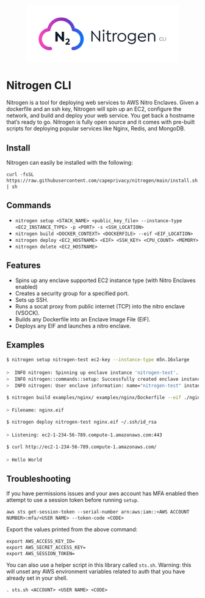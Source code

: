<div align="center">
  <img src="./media/nitrogen-logo.svg" alt="Nitrogen logo" width="400">
</div>

# Nitrogen CLI

Nitrogen is a tool for deploying web services to AWS Nitro Enclaves. Given a dockerfile and an ssh key, Nitrogen will spin up an EC2, configure the network, and build and deploy your web service. You get back a hostname that’s ready to go. Nitrogen is fully open source and it comes with pre-built scripts for deploying popular services like Nginx, Redis, and MongoDB.

## Install

Nitrogen can easily be installed with the following:

```
curl -fsSL https://raw.githubusercontent.com/capeprivacy/nitrogen/main/install.sh | sh
```

## Commands

- `nitrogen setup <STACK_NAME> <public_key_file> --instance-type <EC2_INSTANCE_TYPE> -p <PORT> -s <SSH_LOCATION>`
- `nitrogen build <DOCKER_CONTEXT> <DOCKERFILE> --eif <EIF_LOCATION>`
- `nitrogen deploy <EC2_HOSTNAME> <EIF> <SSH_KEY> <CPU_COUNT> <MEMORY>`
- `nitrogen delete <EC2_HOSTNAME>`

## Features

- Spins up any enclave supported EC2 instance type (with Nitro Enclaves enabled)
- Creates a security group for a specified port.
- Sets up SSH.
- Runs a socat proxy from public internet (TCP) into the nitro enclave (VSOCK).
- Builds any Dockerfile into an Enclave Image File (EIF).
- Deploys any EIF and launches a nitro enclave.

## Examples

```sh
$ nitrogen setup nitrogen-test ec2-key --instance-type m5n.16xlarge

>  INFO nitrogen: Spinning up enclave instance 'nitrogen-test'.
>  INFO nitrogen::commands::setup: Successfully created enclave instance. stack_id="arn:aws:cloudformation:us-east-1:657861442343:stack/nitrogen-test/c93c7c80-5581-11ed-8a2b-0e2f3ffeccf1"
>  INFO nitrogen: User enclave information: name="nitrogen-test" instance_id="i-07daa284594ff02bc" public_ip="44.197.181.14" availability_zone="us-east-1b" public_dns="ec2-44-197-181-14.compute-1.amazonaws.com"
```

```sh
$ nitrogen build examples/nginx/ examples/nginx/Dockerfile --eif ./nginx.eif

> Filename: nginx.eif
```

```sh
$ nitrogen deploy nitrogen-test nginx.eif ~/.ssh/id_rsa

> Listening: ec2-1-234-56-789.compute-1.amazonaws.com:443
```

```sh
$ curl http://ec2-1-234-56-789.compute-1.amazonaws.com/

> Hello World
```

## Troubleshooting

If you have permissions issues and your aws account has MFA enabled then attempt to use a session token before running `setup`.

```
aws sts get-session-token --serial-number arn:aws:iam::<AWS ACCOUNT NUMBER>:mfa/<USER NAME> --token-code <CODE>
```

Export the values printed from the above command:

```
export AWS_ACCESS_KEY_ID=
export AWS_SECRET_ACCESS_KEY=
export AWS_SESSION_TOKEN=
```

You can also use a helper script in this library called `sts.sh`. Warning: this will unset any AWS environment variables related to auth
that you have already set in your shell.

```
. sts.sh <ACCOUNT> <USER NAME> <CODE>
```
